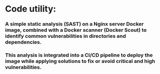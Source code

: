 # Code utility:
### A simple static analysis (SAST) on a Nginx server Docker image, combined with a Docker scanner (Docker Scout) to identify common vulnerabilities in directories and dependencies.
### This analysis is integrated into a CI/CD pipeline to deploy the image while applying solutions to fix or avoid critical and high vulnerabilities.


